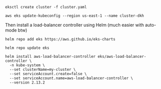 ```
eksctl create cluster -f cluster.yaml

aws eks update-kubeconfig --region us-east-1 --name cluster-dkh
```
Then install a load-balancer controller using Helm (much easier with auto-mode btw)
```
helm repo add eks https://aws.github.io/eks-charts

helm repo update eks

helm install aws-load-balancer-controller eks/aws-load-balancer-controller \  
  -n kube-system \  
  --set clusterName=my-cluster \  
  --set serviceAccount.create=false \  
  --set serviceAccount.name=aws-load-balancer-controller \  
  --version 2.13.2  
```

